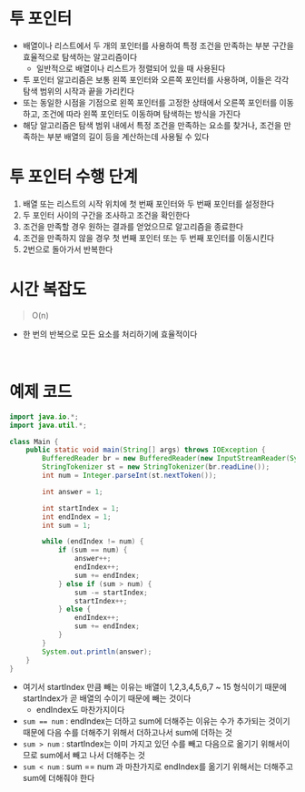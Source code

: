# 투 포인터
* 배열이나 리스트에서 두 개의 포인터를 사용하여 특정 조건을 만족하는 부분 구간을 효율적으로 탐색하는 알고리즘이다
    * 일반적으로 배열이나 리스트가 정렬되어 있을 때 사용된다
* 투 포인터 알고리즘은 보통 왼쪽 포인터와 오른쪽 포인터를 사용하며, 이들은 각각 탐색 범위의 시작과 끝을 가리킨다
* 또는 동일한 시점을 기점으로 왼쪽 포인터를 고정한 상태에서 오른쪽 포인터를 이동하고, 조건에 따라 왼쪽 포인터도 이동하며 탐색하는 방식을 가진다
* 해당 알고리즘은 탐색 범위 내에서 특정 조건을 만족하는 요소를 찾거나, 조건을 만족하는 부분 배열의 길이 등을 계산하는데 사용될 수 있다

# 투 포인터 수행 단계
1. 배열 또는 리스트의 시작 위치에 첫 번째 포인터와 두 번째 포인터를 설정한다
2. 두 포인터 사이의 구간을 조사하고 조건을 확인한다
3. 조건을 만족할 경우 원하는 결과를 얻었으므로 알고리즘을 종료한다
4. 조건을 만족하지 않을 경우 첫 번째 포인터 또는 두 번째 포인터를 이동시킨다
5. 2번으로 돌아가서 반복한다

# 시간 복잡도
> O(n)

* 한 번의 반복으로 모든 요소를 처리하기에 효율적이다

<br>

# 예제 코드
```java
import java.io.*;
import java.util.*;

class Main {
    public static void main(String[] args) throws IOException {
        BufferedReader br = new BufferedReader(new InputStreamReader(System.in));
        StringTokenizer st = new StringTokenizer(br.readLine());
        int num = Integer.parseInt(st.nextToken());

        int answer = 1;

        int startIndex = 1;
        int endIndex = 1;
        int sum = 1;

        while (endIndex != num) {
            if (sum == num) {
                answer++;
                endIndex++;
                sum += endIndex;
            } else if (sum > num) {
                sum -= startIndex;
                startIndex++;
            } else {
                endIndex++;
                sum += endIndex;
            }
        }
        System.out.println(answer);
    }
}
```
* 여기서 startIndex 만큼 빼는 이유는 배열이 1,2,3,4,5,6,7 ~ 15 형식이기 때문에 startIndex가 곧 배열의 수이기 때문에 빼는 것이다
  * endIndex도 마찬가지이다
* `sum == num` : endIndex는 더하고 sum에 더해주는 이유는 수가 추가되는 것이기 때문에 다음 수를 더해주기 위해서 더하고나서 sum에 더하는 것
* `sum > num` : startIndex는 이미 가지고 있던 수를 빼고 다음으로 옮기기 위해서이므로 sum에서 빼고 나서 더해주는 것
* `sum < num` : sum == num 과 마찬가지로 endIndex를 옮기기 위해서는 더해주고 sum에 더해줘야 한다